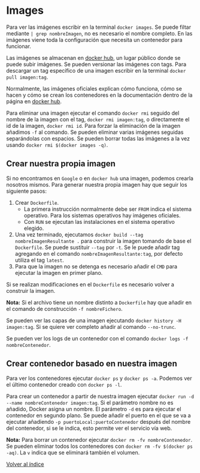 # Images

Para ver las imágenes escribir en la terminal `docker images`. Se puede filtar mediante `| grep nombreImagen`, no es necesario el nombre completo.
En las imágenes viene toda la configuración que necesita un contenedor para funcionar.

Las imágenes se almacenan en [docker hub](https://hub.docker.com/), un lugar público donde se puede subir imágenes. Se pueden versionar las imágenes con tags. Para descargar un tag específico de una imagen escribir en la terminal `docker pull imagen:tag`.

Normalmente, las imágenes oficiales explican cómo funciona, cómo se hacen y cómo se crean los contenedores en la documentación dentro de la página en [docker hub](https://hub.docker.com/).

Para eliminar una imagen ejecutar el comando `docker rmi` seguido del nombre de la imagen con el tag, `docker rmi imagen:tag`, o directamente el id de la imagen, `docker rmi id`. Para forzar la eliminación de la imagen añadimos `-f` al comando. Se pueden eliminar varias imágenes seguidas separándolas con espacios. Se pueden borrar todas las imágenes a la vez usando `docker rmi $(docker images -q)`.

## Crear nuestra propia imagen

Si no encontramos en `Google` o en `docker hub` una imagen, podemos crearla nosotros mismos. Para generar nuestra propia imagen hay que seguir los siguiente pasos:

1. Crear `Dockerfile`.
   * La primera instrucción normalmente debe ser `FROM` indica el sistema operativo. Para los sistemas operativos hay imágenes oficiales.
   * Con `RUN` se ejecutan las instalaciones en el sistema operativo elegido.
2. Una vez terminado, ejecutamos `docker build --tag nombreImagenResultante .` para construir la imagen tomando de base el `Dockerfile`. Se puede sustituir `--tag` por `-t`. Se le puede añadir tag agregando en el comando `nombreImagenResultante:tag`, por defecto utiliza el tag `latest`.
3. Para que la imagen no se detenga es necesario añadir el `CMD` para ejecutar la imagen en primer plano.

Si se realizan modificaciones en el `Dockerfile` es necesario volver a construir la imagen.

**Nota:** Si el archivo tiene un nombre distinto a `Dockerfile` hay que añadir en el comando de construcción `-f nombreFichero`.

Se pueden ver las capas de una imagen ejecutando `docker history -H imagen:tag`. Si se quiere ver completo añadir al comando `--no-trunc`.

Se pueden ver los logs de un contenedor con el comando `docker logs -f nombreContenedor`.

## Crear contenedor basado en nuestra imagen

Para ver los contenedores ejecutar `docker ps` y `docker ps -a`. Podemos ver el último contenedor creado con `docker ps -l`.

Para crear un contenedor a partir de nuestra imagen ejecutar `docker run -d --name nombreContenedor imagen:tag`. Si el parámetro nombre no es añadido, Docker asigna un nombre. El parámetro `-d` es para ejecutar el contenedor en segundo plano. Se puede añadir el puerto en el que se va a ejecutar añadiendo `-p puertoLocal:puertoContenedor` después del nombre del contenedor, si se le indica, esto permite ver el servicio vía web.

**Nota:** Para borrar un contenedor ejecutar `docker rm -fv nombreContenedor`. Se pueden eliminar todos los contenedores con `docker rm -fv $(docker ps -aq)`. La `v` indica que se eliminará también el volumen.

[Volver al índice](../README.md)
